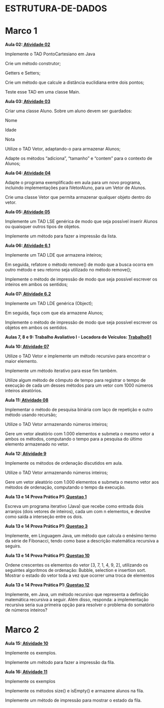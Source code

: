 # ESTRUTURA-DE-DADOS

# Marco 1

**Aula 02:[ Atividade 02](Revisao)**

Implemente o TAD PontoCartesiano em Java 

Crie um método construtor;

Getters e Setters;

Crie um método que calcule a distância euclidiana entre dois pontos;

Teste esse TAD em uma classe Main.

**Aula 03:[ Atividade 03](Exercicio_02)**

Criar uma classe Aluno. Sobre um aluno devem ser guardados:

Nome

Idade

Nota

Utilize o TAD Vetor, adaptando-o para armazenar Alunos;

Adapte os métodos “adiciona”, “tamanho” e “contem” para o contexto de Alunos;

**Aula 04:[ Atividade 04](Vetor)**

Adapte o programa exemplificado em aula para um novo programa, incluindo implementações para IVetorAluno,  para um Vetor de Alunos.

Crie uma classe Vetor que permita armazenar qualquer objeto dentro do vetor.

**Aula 05:[ Atividade 05](Atividade_5)**

Implemente um TAD LSE genérica de modo que seja possível inserir Alunos ou quaisquer outros tipos de objetos.

Implemente um método para fazer a impressão da lista.
   
**Aula 06:[ Atividade 6.1](LDE_de_inteiros)**

Implemente um TAD LDE que armazena inteiros;

Em seguida, refatore o método remove() de modo que a busca ocorra em outro método e seu retorno seja utilizado no método remove();

Implemente o método de impressão de modo que seja possível escrever os inteiros em ambos os sentidos;

**Aula 07:[ Atividade 6.2](LDE_Objet)**
 
Implemente um TAD LDE genérica (Object);
      
Em seguida, faça com que ela armazene Alunos;
      
Implemente o método de impressão de modo que seja possível escrever os objetos em ambos os sentidos.

**Aulas 7, 8 e 9: Trabalho Avaliativo I - Locadora de Veículos: [Trabalho01](Trabalho01)**

**Aula 10:[ Atividade 07](Recursividade)**
      
Utilize o TAD Vetor e implemente um método recursivo para encontrar o maior elemento.
      
Implemente um método iterativo para esse fim também.
      
Utilize algum método de cômputo de tempo para registrar o tempo de execução de cada um desses métodos para um vetor com 1000 números inteiros aleatórios.
      
**Aula 11:[ Atividade 08](Busca_linear_e_binaria)**
 
Implementar o método de pesquisa binária com laço de repetição e outro método usando recursão;

Utilize o TAD Vetor armazenando números inteiros;

Gere um vetor aleatório com 1.000 elementos e submeta o mesmo vetor a ambos os métodos, computando o tempo para a pesquisa do último elemento armazenado no vetor.
     
**Aula 12:[ Atividade 9](Ordenacão_Básica)**
 
Implemente os métodos de ordenação discutidos em aula.

Utilize o TAD Vetor armazenando números inteiros;
 
Gere um vetor aleatório com 1.000 elementos e submeta o mesmo vetor aos métodos de ordenação, computando o tempo da execução.
      
**Aula 13 e 14 Prova Prática P1:[ Questao 1](Questao1)**
  
Escreva um programa iterativo (Java) que recebe como entrada dois arranjos (dois vetores de inteiros), cada um com n elementos, e devolve como saída a interseção entre os dois. 
      
**Aula 13 e 14 Prova Prática P1:[ Questao 3](Questao3)**
   
Implemente, em Linguagem Java, um método que calcula o enésimo termo da série de Fibonacci, tendo como base a descrição matemática recursiva a seguirs. 
                   
**Aula 13 e 14 Prova Prática P1:[ Questao 10](Questao10)**
 
Ordene crescentes os elementos do vetor [3, 7, 1, 4, 9, 2], utilizando os seguintes algoritmos de ordenação: Bubble, selection e insertion sort. Mostrar o estado do vetor toda a vez que ocorrer uma troca de elementos
  
**Aula 13 e 14 Prova Prática P1:[ Questao 12](Questao12)**
 
Implemente, em Java, um método recursivo que representa a definição matemática recursiva a seguir. Além disso, responda: a implementação recursiva seria sua primeira opção para resolver o problema do somatório de números inteiros?   
 
# Marco 2

**Aula 15:[ Atividade 10](Filas_vetor)**
 
Implemente os exemplos.

Implemente um método para fazer a impressão da fila.

**Aula 16:[ Atividade 11](Fila_Ide)**
 
Implemente os exemplos

Implemente os métodos size() e isEmpty() e armazene alunos na fila.

Implemente um método de impressão para mostrar o estado da fila.

